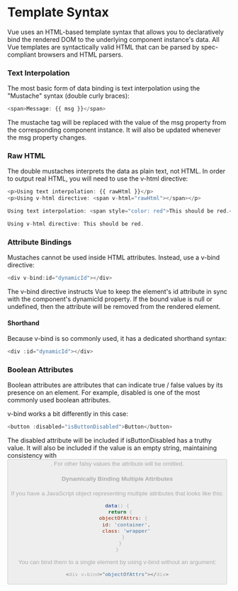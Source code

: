 # Template Syntax

Vue uses an HTML-based template syntax that allows you to declaratively bind the rendered DOM to the underlying component instance's data. All Vue templates are syntactically valid HTML that can be parsed by spec-compliant browsers and HTML parsers.

### Text Interpolation

The most basic form of data binding is text interpolation using the "Mustache" syntax (double curly braces):

```js
<span>Message: {{ msg }}</span>
```

The mustache tag will be replaced with the value of the msg property from the corresponding component instance. It will also be updated whenever the msg property changes.

### Raw HTML

The double mustaches interprets the data as plain text, not HTML. In order to output real HTML, you will need to use the v-html directive:

```js
<p>Using text interpolation: {{ rawHtml }}</p>
<p>Using v-html directive: <span v-html="rawHtml"></span></p>
```

```js
Using text interpolation: <span style="color: red">This should be red.</span>

Using v-html directive: This should be red.
```

### Attribute Bindings

Mustaches cannot be used inside HTML attributes. Instead, use a v-bind directive:

```js
<div v-bind:id="dynamicId"></div>
```

The v-bind directive instructs Vue to keep the element's id attribute in sync with the component's dynamicId property. If the bound value is null or undefined, then the attribute will be removed from the rendered element.

#### Shorthand

Because v-bind is so commonly used, it has a dedicated shorthand syntax:

```js
<div :id="dynamicId"></div>
```

### Boolean Attributes

Boolean attributes are attributes that can indicate true / false values by its presence on an element. For example, disabled is one of the most commonly used boolean attributes.

v-bind works a bit differently in this case:

```js
<button :disabled="isButtonDisabled">Button</button>
```

The disabled attribute will be included if isButtonDisabled has a truthy value. It will also be included if the value is an empty string, maintaining consistency with <button disabled="">. For other falsy values the attribute will be omitted.

#### Dynamically Binding Multiple Attributes

If you have a JavaScript object representing multiple attributes that looks like this:

```js
data() {
  return {
    objectOfAttrs: {
      id: 'container',
      class: 'wrapper'
    }
  }
}
```

You can bind them to a single element by using v-bind without an argument:

```js
<div v-bind="objectOfAttrs"></div>
```
